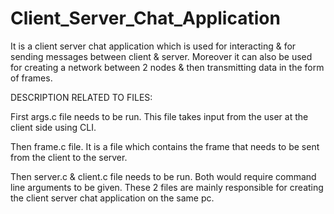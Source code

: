 # Client_Server_Chat_Application
It is a client server chat application which is used for interacting & for sending messages between client &amp; server. Moreover it can also be used for creating a network between 2 nodes &amp; then transmitting data in the form of frames.

DESCRIPTION RELATED TO FILES:

First args.c file needs to be run. This file takes input from the user at the client side using CLI.

Then frame.c file. It is a file which contains the frame that needs to be sent from the client to the server.

Then server.c & client.c file needs to be run. Both would require command line arguments to be given. These 2 files are mainly responsible for creating the client server chat application on the same pc.
